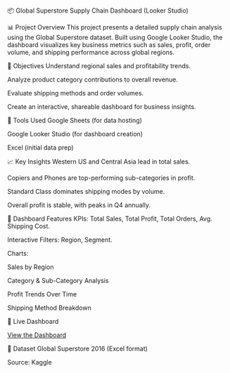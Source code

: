 📦 Global Superstore Supply Chain Dashboard (Looker Studio)

📊 Project Overview
This project presents a detailed supply chain analysis using the Global Superstore dataset. Built using Google Looker Studio, the dashboard visualizes key business metrics such as sales, profit, order volume, and shipping performance across global regions.

🎯 Objectives
Understand regional sales and profitability trends.

Analyze product category contributions to overall revenue.

Evaluate shipping methods and order volumes.

Create an interactive, shareable dashboard for business insights.

🧰 Tools Used
Google Sheets (for data hosting)

Google Looker Studio (for dashboard creation)

Excel (initial data prep)

📈 Key Insights
Western US and Central Asia lead in total sales.

Copiers and Phones are top-performing sub-categories in profit.

Standard Class dominates shipping modes by volume.

Overall profit is stable, with peaks in Q4 annually.

📌 Dashboard Features
KPIs: Total Sales, Total Profit, Total Orders, Avg. Shipping Cost.

Interactive Filters: Region, Segment.

Charts:

Sales by Region

Category & Sub-Category Analysis

Profit Trends Over Time

Shipping Method Breakdown

🔗 Live Dashboard 

[View the Dashboard]([your-lookerstudio-link.com](https://lookerstudio.google.com/reporting/dac98577-b315-4a69-82f4-199a5e5a65c5))

📁 Dataset
Global Superstore 2016 (Excel format)

Source: Kaggle
